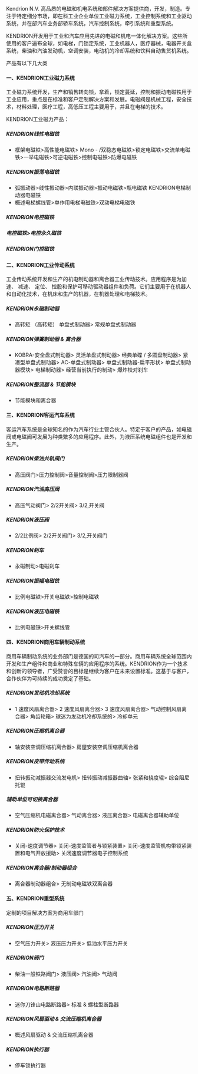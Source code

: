 Kendrion N.V. 高品质的电磁和机电系统和部件解决方案提供商，开发，制造。专注于特定细分市场，即在科工业企业单位工业磁力系统，工业控制系统和工业驱动系统，并在部汽车业务部轿车系统，汽车控制系统，牵引系统和重型系统。

KENDRION开发用于工业和汽车应用先进的电磁和机电一体化解决方案。这些所使用的客户遍布全球，如电梯，门锁定系统，工业机器人，医疗器械，电器开关盒系统，柴油和汽油发动机，空调安装，电动机的冷却系统和饮料自动售货机系统。

产品有以下几大类

#### 一、KENDRION工业磁力系统

工业磁力系统开发，生产和销售转向锁，拿着，锁定蔓延，控制和振动电磁铁用于工业应用，重点是在标准和客户定制解决方案和发展。电磁阀是机械工程，安全技术，材料处理，医疗工程，高低压工程主要用于，并且在电梯的技术。

KENDRION工业磁力产品：
##### KENDRION线性电磁铁
- 框架电磁铁>高性能电磁铁> Mono - /双稳态电磁铁>锁定电磁铁>交流单电磁铁>一举电磁铁>可逆电磁铁>控制电磁铁>防爆电磁铁

##### KENDRION振荡电磁铁
- 弧振动器>线性振动器>内联振动器>振动电磁铁>瓶电磁铁
KENDRION电梯制动器电磁铁
- 概述电梯螺线管>单作用电梯电磁铁>双动电梯电磁铁

##### KENDRION电控磁铁
##### 电控磁铁>电控永久磁铁
##### KENDRION门控磁铁

#### 二、KENDRION工业传动系统

工业传动系统开发和生产的机电制动器和离合器工业传动技术。应用程序是为加速、 减速、 定位、 控股和保护可移动驱动器组件和负荷。它们主要用于在机器人和自动化技术，在机床和生产的机器，在机器处理和电梯技术。

##### KENDRION永磁制动器
- 高转矩 （高转矩） 单盘式制动器> 常规单盘式制动器

##### KENDRION弹簧制动器 & 离合器
- KOBRA-安全盘式制动器> 灵活单盘式制动器> 经典单碟 / 多圆盘制动器> 紧凑型单盘式制动器> AC-单盘式制动器> 单盘式制动器-扁平形状> 单盘式制动器模块> 电梯制动器> 经营当前执行的制动> 爆炸校对刹车

##### KENDRION整流器 & 节能模块
- 节能模块和离合器

#### 三、KENDRION客运汽车系统

客运汽车系统是全球知名的作为汽车行业主管合伙人。特定于客户的产品，如电磁阀或电磁阀可发展为种类繁多的应用程序。此外，为液压系统电磁组件也是开发和生产。

##### KENDRION柴油共轨阀门
- 高压阀门>压力控制阀>音量控制阀>压力限制器阀

##### KENDRION汽油高压阀
- 高压气动阀门> 2/2开关阀> 3/2,开关阀

##### KENDRION液压阀
- 2/2比例阀> 2/2开关阀门> 3/2,开关阀门

##### KENDRION刹车
- 永磁制动>电磁刹车

##### KENDRION振幅电磁铁
- 比例电磁铁>开关电磁铁>控制电磁铁

##### KENDRION液压电磁铁
- 比例电磁铁>开关螺线管

#### 四、KENDRION商用车辆制动系统

商用车辆制动系统的业务部门是德国的司汽车的一部分。商用车辆系统全球范围内开发和生产组件和商业和特殊车辆的应用程序的系统。KENDRION作为一个技术和创新的领导者，广受赞誉的目标是继续为客户在未来设置标准。这基于与客户，合作伙伴为可持续的成功奠定了基础。

##### KENDRION发动机冷却系统
- 1 速度风扇离合器> 2 速度风扇离合器> 3 速度风扇离合器> 气动控制风扇离合器> 角齿轮箱> 球迷为发动机冷却系统的> 冷却单元

##### KENDRION压缩机离合器
- 轴安装空调压缩机离合器> 房屋安装空调压缩机离合器

##### KENDRION皮带传动系统
- 扭转振动减振器交流发电机> 扭转振动减振器曲轴> 张紧和挠度辊> 综合阻尼托辊

##### 辅助单位可切换离合器
- 空气压缩机电磁离合器> 气动离合器> 液压离合器> 电磁离合器辅助单位

##### KENDRION防火保护技术
- 关闭-速度调节器> 关闭-速度监管者与锁紧装置> 关闭-速度监管机构带锁紧装置和电气开放援助> 关闭速度调节器电子控制系统

##### KENDRION离合器/制动器组合
- 离合器制动器组合> 无制动电磁铁双离合器

#### 五、KENDRION重型系统

定制的项目解决方案为商用车部门

##### KENDRION压力开关
- 空气压力开关> 液压压力开关> 低油水平压力开关

##### KENDRION阀门
- 柴油一般铁路阀门> 液压阀> 汽油阀> 气动阀

##### KENDRION电路断路器
- 迷你刀锋山电路断路器> 标准 & 螺柱型断路器

##### KENDRION风扇驱动 & 交流压缩机离合器
- 概述风扇驱动 & 交流压缩机离合器

##### KENDRION执行器
- 停车锁执行器 